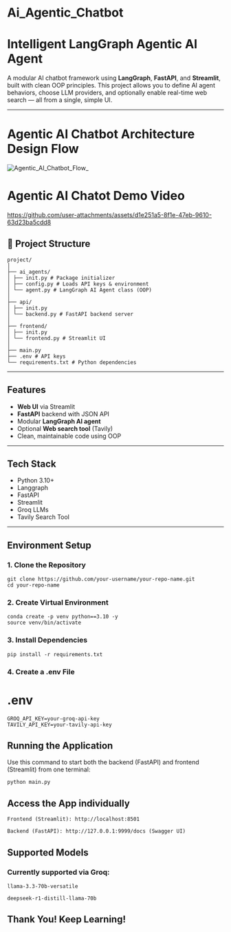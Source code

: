 # Ai_Agentic_Chatbot

# Intelligent LangGraph Agentic AI Agent

A modular AI chatbot framework using **LangGraph**, **FastAPI**, and **Streamlit**, built with clean OOP principles. This project allows you to define AI agent behaviors, choose LLM providers, and optionally enable real-time web search — all from a single, simple UI.

---

# Agentic AI Chatbot Architecture Design Flow

![Agentic_AI_Chatbot_Flow_](https://github.com/user-attachments/assets/6d777c1d-9d09-491c-815f-61dd82e885a2)

# Agentic AI Chatot Demo Video

https://github.com/user-attachments/assets/d1e251a5-8f1e-47eb-9610-63d23ba5cdd8

## 📁 Project Structure

    project/
    │
    ├── ai_agents/
    │ ├── init.py # Package initializer
    │ ├── config.py # Loads API keys & environment
    │ └── agent.py # LangGraph AI Agent class (OOP)
    │
    ├── api/
    │ ├── init.py
    │ └── backend.py # FastAPI backend server
    │
    ├── frontend/
    │ ├── init.py
    │ └── frontend.py # Streamlit UI
    │
    ├── main.py
    ├── .env # API keys
    └── requirements.txt # Python dependencies


---

## Features

- **Web UI** via Streamlit
- **FastAPI** backend with JSON API
- Modular **LangGraph AI agent**
- Optional **Web search tool** (Tavily)
- Clean, maintainable code using OOP

---

## Tech Stack

- Python 3.10+
- Langgraph
- FastAPI
- Streamlit
- Groq LLMs
- Tavily Search Tool

---

## Environment Setup

### 1. Clone the Repository

    git clone https://github.com/your-username/your-repo-name.git
    cd your-repo-name

### 2. Create Virtual Environment

    conda create -p venv python==3.10 -y
    source venv/bin/activate 
    
### 3. Install Dependencies

    pip install -r requirements.txt

### 4. Create a .env File

  # .env
    GROQ_API_KEY=your-groq-api-key
    TAVILY_API_KEY=your-tavily-api-key
 
## Running the Application
Use this command to start both the backend (FastAPI) and frontend (Streamlit) from one terminal:

    python main.py


## Access the App individually

    Frontend (Streamlit): http://localhost:8501
    
    Backend (FastAPI): http://127.0.0.1:9999/docs (Swagger UI)

## Supported Models

### Currently supported via Groq:

    llama-3.3-70b-versatile
    
    deepseek-r1-distill-llama-70b

## Thank You! Keep Learning!

